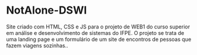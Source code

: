 # NotAlone-DSWI
Site criado com HTML, CSS e JS para o projeto de WEB1 do curso superior em análise e desenvolvimento de sistemas do IFPE. O projeto se trata de uma landing page e um formulário de um site de encontros de pessoas que fazem viagens sozinhas..
